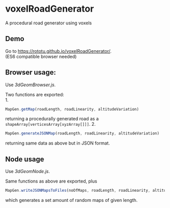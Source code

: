 voxelRoadGenerator  
==================
A procedural road generator using voxels

Demo
----
Go to https://rototu.github.io/voxelRoadGenerator/.  
(ES6 compatible browser needed)

Browser usage:
-----
Use *3dGeomBrowser.js*.  
  
  
Two functions are exported:  
1.     
``` javascript
MapGen.getMap(roadLength, roadLinearity, altitudeVariation)
```
returning a procedurally generated road as a `shapeArray[verticesArray[xyzArray[]]]`.
2.    
``` javascript
MapGen.generateJSONMap(roadLength, roadLinearity, altitudeVariation)
``` 
returning same data as above but in JSON format.


Node usage
-----
Use *3dGeomNode.js*.  
  
Same functions as above are exported, plus  
``` javascript
MapGen.writeJSONMapsToFiles(noOfMaps, roadLength, roadLinearity, altitudeVariation)
``` 
which generates a set amount of random maps of given length.
